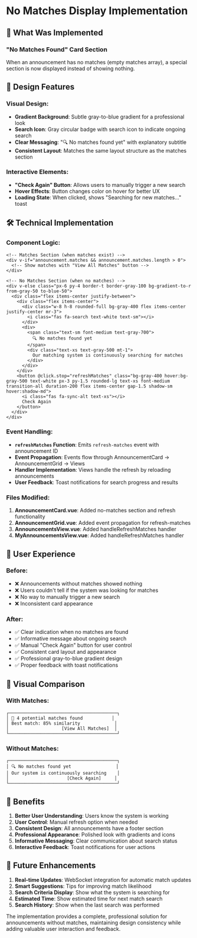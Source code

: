 # No Matches Display Implementation

## 🎯 What Was Implemented

### **"No Matches Found" Card Section**
When an announcement has no matches (empty matches array), a special section is now displayed instead of showing nothing.

## 🎨 Design Features

### **Visual Design:**
- **Gradient Background**: Subtle gray-to-blue gradient for a professional look
- **Search Icon**: Gray circular badge with search icon to indicate ongoing search
- **Clear Messaging**: "🔍 No matches found yet" with explanatory subtitle
- **Consistent Layout**: Matches the same layout structure as the matches section

### **Interactive Elements:**
- **"Check Again" Button**: Allows users to manually trigger a new search
- **Hover Effects**: Button changes color on hover for better UX
- **Loading State**: When clicked, shows "Searching for new matches..." toast

## 🛠 Technical Implementation

### **Component Logic:**
```vue
<!-- Matches Section (when matches exist) -->
<div v-if="announcement.matches && announcement.matches.length > 0">
  <!-- Show matches with "View All Matches" button -->
</div>

<!-- No Matches Section (when no matches) -->
<div v-else class="px-6 py-4 border-t border-gray-100 bg-gradient-to-r from-gray-50 to-blue-50">
  <div class="flex items-center justify-between">
    <div class="flex items-center">
      <div class="w-8 h-8 rounded-full bg-gray-400 flex items-center justify-center mr-3">
        <i class="fas fa-search text-white text-sm"></i>
      </div>
      <div>
        <span class="text-sm font-medium text-gray-700">
          🔍 No matches found yet
        </span>
        <div class="text-xs text-gray-500 mt-1">
          Our matching system is continuously searching for matches
        </div>
      </div>
    </div>
    <button @click.stop="refreshMatches" class="bg-gray-400 hover:bg-gray-500 text-white px-3 py-1.5 rounded-lg text-xs font-medium transition-all duration-200 flex items-center gap-1.5 shadow-sm hover:shadow-md">
      <i class="fas fa-sync-alt text-xs"></i>
      Check Again
    </button>
  </div>
</div>
```

### **Event Handling:**
- **`refreshMatches` Function**: Emits `refresh-matches` event with announcement ID
- **Event Propagation**: Events flow through AnnouncementCard → AnnouncementGrid → Views
- **Handler Implementation**: Views handle the refresh by reloading announcements
- **User Feedback**: Toast notifications for search progress and results

### **Files Modified:**
1. **AnnouncementCard.vue**: Added no-matches section and refresh functionality
2. **AnnouncementGrid.vue**: Added event propagation for refresh-matches
3. **AnnouncementsView.vue**: Added handleRefreshMatches handler
4. **MyAnnouncementsView.vue**: Added handleRefreshMatches handler

## 🎯 User Experience

### **Before:**
- ❌ Announcements without matches showed nothing
- ❌ Users couldn't tell if the system was looking for matches
- ❌ No way to manually trigger a new search
- ❌ Inconsistent card appearance

### **After:**
- ✅ Clear indication when no matches are found
- ✅ Informative message about ongoing search
- ✅ Manual "Check Again" button for user control
- ✅ Consistent card layout and appearance
- ✅ Professional gray-to-blue gradient design
- ✅ Proper feedback with toast notifications

## 🎨 Visual Comparison

### **With Matches:**
```
┌─────────────────────────────────────────┐
│ 🎯 4 potential matches found           │
│ Best match: 85% similarity             │
│                    [View All Matches]  │
└─────────────────────────────────────────┘
```

### **Without Matches:**
```
┌─────────────────────────────────────────┐
│ 🔍 No matches found yet                 │
│ Our system is continuously searching    │
│                      [Check Again]     │
└─────────────────────────────────────────┘
```

## 🚀 Benefits

1. **Better User Understanding**: Users know the system is working
2. **User Control**: Manual refresh option when needed
3. **Consistent Design**: All announcements have a footer section
4. **Professional Appearance**: Polished look with gradients and icons
5. **Informative Messaging**: Clear communication about search status
6. **Interactive Feedback**: Toast notifications for user actions

## 🔄 Future Enhancements

1. **Real-time Updates**: WebSocket integration for automatic match updates
2. **Smart Suggestions**: Tips for improving match likelihood
3. **Search Criteria Display**: Show what the system is searching for
4. **Estimated Time**: Show estimated time for next match search
5. **Search History**: Show when the last search was performed

The implementation provides a complete, professional solution for announcements without matches, maintaining design consistency while adding valuable user interaction and feedback.
